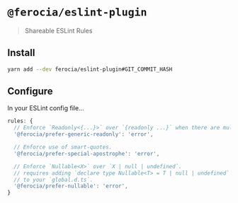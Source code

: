 # `@ferocia/eslint-plugin`

> Shareable ESLint Rules

## Install

```bash
yarn add --dev ferocia/eslint-plugin#GIT_COMMIT_HASH
```

## Configure

In your ESLint config file...

```js
rules: {
  // Enforce `Readonly<{...}>` over `{readonly ...}` when there are multiple props.
  '@ferocia/prefer-generic-readonly': 'error',

  // Enforce use of smart-quotes.
  '@ferocia/prefer-special-apostrophe': 'error',

  // Enforce `Nullable<X>` over `X | null | undefined`.
  // requires adding `declare type Nullable<T> = T | null | undefined`
  // to your `global.d.ts`.
  '@ferocia/prefer-nullable': 'error',
}
```
